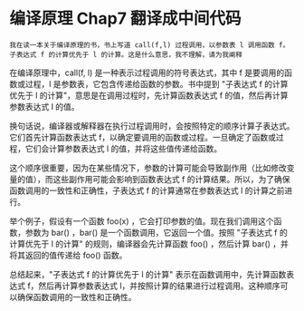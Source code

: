 # 编译原理 Chap7 翻译成中间代码

	我在读一本关于编译原理的书，书上写道 call(f,l) 过程调用，以参数表 l 调用函数 f。子表达式 f 的计算优先于 l 的计算。这是什么意思，我不理解，请为我阐释

在编译原理中，call(f, l) 是一种表示过程调用的符号表达式，其中 f 是要调用的函数或过程，l 是参数表，它包含传递给函数的参数。书中提到 "子表达式 f 的计算优先于 l 的计算"，意思是在调用过程时，先计算函数表达式 f 的值，然后再计算参数表达式 l 的值。

换句话说，编译器或解释器在执行过程调用时，会按照特定的顺序计算子表达式。它们首先计算函数表达式 f，以确定要调用的函数或过程。一旦确定了函数或过程，它们会计算参数表达式 l 的值，并将这些值传递给函数。

这个顺序很重要，因为在某些情况下，参数的计算可能会导致副作用（比如修改变量的值），而这些副作用可能会影响到函数表达式 f 的计算结果。所以，为了确保函数调用的一致性和正确性，子表达式 f 的计算通常在参数表达式 l 的计算之前进行。

举个例子，假设有一个函数 foo(x) ，它会打印参数的值。现在我们调用这个函数，参数为 bar() ，bar() 是一个函数调用，它返回一个值。按照 "子表达式 f 的计算优先于 l 的计算" 的规则，编译器会先计算函数 foo() ，然后计算 bar() ，并将其返回的值传递给 foo() 函数。

总结起来，"子表达式 f 的计算优先于 l 的计算" 表示在函数调用中，先计算函数表达式 f，然后再计算参数表达式 l，并按照计算的结果进行过程调用。这种顺序可以确保函数调用的一致性和正确性。

